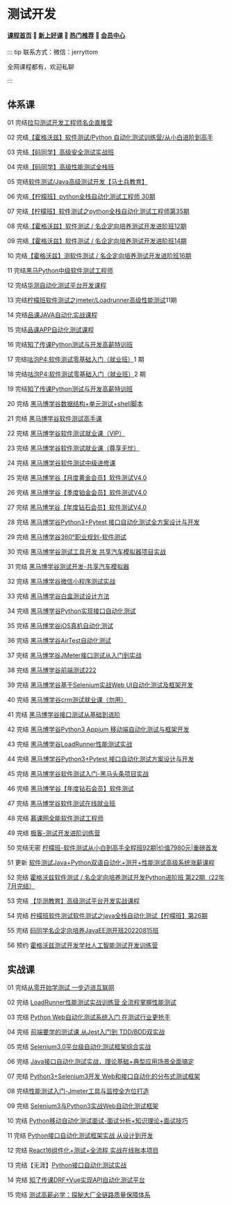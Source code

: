 # 测试开发

#### [**课程首页**](../../README.md) 💖 [**新上好课**](./xshk.md) 💖 [**热门推荐**](./rmtj.md) 💖 [**会员中心**](./vip.md)

::: tip
联系方式：微信：jerryttom

全网课程都有，欢迎私聊

:::

## 体系课

01 完结[拉勾测试开发工程师名企直推营](https://kaiwu.lagou.com/test_engineer.html)

02 完结[【霍格沃兹】软件测试/Python 自动化测试训练营/从小白进阶到高手](https://ke.qq.com/course/513051)

03 完结[【码同学】高级安全测试实战班](http://mtongxue.com/ts/2)

04 完结[【码同学】高级性能测试全栈班](http://mtongxue.com/ts/10)

05 完结[软件测试/Java高级测试开发【马士兵教育】](https://ke.qq.com/course/2774974)

06 完结[【柠檬班】python全栈自动化测试工程师 30期](https://ke.qq.com/course/package/33616)

07 完结[【柠檬班】软件测试之python全栈自动化测试工程师第35期](https://ke.qq.com/course/325554)

08 完结[【霍格沃兹】软件测试 / 名企定向培养测试开发进阶班12期](https://ke.qq.com/course/254956#term_id=103076084)

09 完结[【霍格沃兹】软件测试 / 名企定向培养测试开发进阶班14期](https://ke.qq.com/course/254956#term_id=103076084)

10 完结[【霍格沃兹】测软件测试 / 名企定向培养测试开发进阶班16期](https://ke.qq.com/course/254956)

11 完结[黑马Python中级软件测试工程师](http://test.itheima.com/)

12 完结[华测自动化测试平台开发课程](https://ke.qq.com/course/3615821)

13 完结[柠檬班软件测试之jmeter/Loadrunner高级性能测试](https://ke.qq.com/course/3102324)11期

14 完结[品课JAVA自动化实战课程](https://ke.qq.com/course/248515)

15 完结[品课APP自动化测试课程](https://ke.qq.com/course/251852)

16 完结[知了传课Python测试与开发高薪特训班](https://study.163.com/course/introduction.htm?courseId=1209351817)

17 完结[咕泡P4:软件测试零基础入门（就业班）](https://ke.gupaoedu.cn/course/vip/1008)1 期

18 完结[咕泡P4:软件测试零基础入门（就业班）](https://ke.gupaoedu.cn/course/vip/1008)2 期

19 完结[知了传课Python测试与开发高薪特训班](https://study.163.com/course/introduction.htm?courseId=1209351817)

20 完结 [黑马博学谷数据结构+单元测试+shell脚本](https://www.boxuegu.com/course/detail-4668.html)

21 完结 [黑马博学谷软件测试高手课](https://www.boxuegu.com/course/detail-4521.html)

22 完结 [黑马博学谷软件测试就业课（VIP）](https://www.boxuegu.com/class/outline-4503.html)

23 完结 [黑马博学谷软件测试就业课（尊享无忧）](https://www.boxuegu.com/class/outline-4241.html)

24 完结 [黑马博学谷软件测试中级进修课](https://www.boxuegu.com/course/detail-4061.html)

25 完结 [黑马博学谷【月度黄金会员】软件测试V4.0](https://www.boxuegu.com/class/outline-3351.html)

26 完结 [黑马博学谷【季度铂金会员】软件测试V4.0](https://www.boxuegu.com/class/outline-3350.html)

27 完结 [黑马博学谷【年度钻石会员】软件测试V4.0](https://www.boxuegu.com/class/outline-3349.html)

28 完结 [黑马博学谷Python3+Pytest 接口自动化测试全方案设计与开发](https://www.boxuegu.com/course/detail-3137.html)

29 完结 [黑马博学谷360°职业规划-软件测试](https://www.boxuegu.com/class/outline-3043.html)

30 完结 [黑马博学谷测试工具开发 共享汽车模拟器项目实战](https://www.boxuegu.com/course/detail-2627.html)

31 完结 [黑马博学谷测试开发-共享汽车模拟器](https://www.boxuegu.com/course/detail-2530.html)

32 完结 [黑马博学谷微信小程序测试实战](https://www.boxuegu.com/course/detail-2528.html)

33 完结 [黑马博学谷白盒测试设计方法](https://www.boxuegu.com/course/detail-2513.html)

34 完结 [黑马博学谷Python实现接口自动化测试](https://www.boxuegu.com/course/detail-2509.html)

35 完结 [黑马博学谷iOS真机自动化测试](https://www.boxuegu.com/course/detail-2496.html)

36 完结 [黑马博学谷AirTest自动化测试](https://www.boxuegu.com/course/detail-2494.html)

37 完结 [黑马博学谷JMeter接口测试从入门到实战](https://www.boxuegu.com/course/detail-2316.html)

38 完结 [黑马博学谷前端测试222](https://www.boxuegu.com/course/detail-2035.html)

39 完结 [黑马博学谷基于Selenium实战Web UI自动化测试及框架开发](https://www.boxuegu.com/course/detail-1599.html)

40 完结 [黑马博学谷crm测试就业课（勿用）](https://www.boxuegu.com/class/outline-1537.html)

41 完结 [黑马博学谷接口测试从基础到进阶](https://www.boxuegu.com/course/detail-1527.html)

42 完结 [黑马博学谷Python3 Appium 移动端自动化测试与框架开发](https://www.boxuegu.com/course/detail-1517.html)

43 完结 [黑马博学谷LoadRunner性能测试实战](https://www.boxuegu.com/course/detail-1505.html)

44 完结 [黑马博学谷Python3+Pytest 接口自动化测试方案设计与开发](https://www.boxuegu.com/course/detail-1484.html)

45 完结 [黑马博学谷软件测试入门-黑马头条项目实战](https://www.boxuegu.com/course/detail-1346.html)

46 完结 [黑马博学谷【年度钻石会员】软件测试](https://www.boxuegu.com/class/outline-1261.html)

47 完结 [黑马博学谷软件测试在线就业班](https://www.boxuegu.com/class/outline-1114.html)

48 完结 [慕课网全能软件测试工程师](https://class.imooc.com/sale/test2022)

49 完结 [极客-测试开发进阶训练营](https://u.geekbang.org/subject/go2nd)

50 完结无密 [柠檬班-软件测试从小白到高手全程班92期|价值7980元|重磅首发](https://ke.qq.com/course/326208#term_id=103885835)

51 更新 [软件测试Java+Python双语自动化+测开+性能测试高级系统涨薪课程](https://ke.qq.com/course/317690#term_id=104092845)

52 完结 [霍格沃兹软件测试 / 名企定向培养测试开发Python进阶班 第22期（22年7月完结）](https://m.ke.qq.com/course/package/41249?_bid=167&_wv=1)

53 完结 [【华测教育】高级测试平台开发实战课程](https://ke.qq.com/course/3615821)

54 完结 [柠檬班软件测试软件测试之java全栈自动化测试【柠檬班】第26期](https://ke.qq.com/course/package/32180)

55 完结  [码同学名企定向培养JavaEE测开班20220815班](http://www.mtongxue.com/ts/9)

56 预约 [霍格沃兹测试开发学社人工智能测试开发训练营](https://video.vip.ceshiren.com/p/t_pc/goods_pc_detail/goods_detail/p_64c37968e4b0d1e42e87c44e?fromH5=true&l_program=xe_know_pc&type=3)

## 实战课

01 完结[从零开始学测试 一步迈进互联网](https://coding.imooc.com/class/411.html)

02 完结 [LoadRunner性能测试实战训练营 全流程掌握性能测试](https://coding.imooc.com/class/305.html)

03 完结 [Python Web自动化测试系统入门 在测试行业更抢手](https://coding.imooc.com/class/299.html)

04 完结 [前端要学的测试课 从Jest入门到 TDD/BDD双实战](https://coding.imooc.com/class/372.html)

05 完结 [Selenium3.0平台级自动化测试框架综合实战](https://coding.imooc.com/class/238.html)

06 完结 [Java接口自动化测试实战，理论基础+典型应用场景全面搞定](https://coding.imooc.com/class/204.html)

07 完结 [Python3+Selenium3开发 Web和接口自动化的分布式测试框架](https://coding.imooc.com/class/488.html)

08 完结[性能测试入门-Jmeter工具与监控全方位打造](https://coding.imooc.com/class/142.html)

09 完结 [Selenium3与Python3实战Web自动化测试框架](https://coding.imooc.com/class/269.html)

10 完结 [Python移动自动化测试面试-面试分析+知识理论+面试技巧](https://coding.imooc.com/class/182.html)

11 完结 [Python接口自动化测试框架实战 从设计到开发](https://coding.imooc.com/class/374.html)

12 完结 [React16组件化+测试+全流程 实战在线账本项目](https://coding.imooc.com/class/302.html)

13 完结【无涯】[Python接口自动化测试实战](https://study.163.com/course/introduction/1006358022.htm)

14 完结 [知了传课DRF+Vue实现API自动化测试平台](https://study.163.com/course/introduction.htm?courseId=1210028051)

15 完结 [测试高薪必学：探秘大厂全链路质量保障体系](https://coding.imooc.com/class/558.html)


